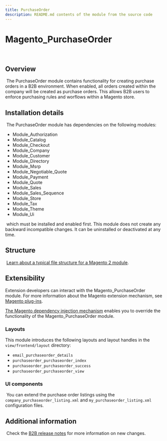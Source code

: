 ```yaml
---
title: PurchaseOrder
description: README.md contents of the module from the source code
---
```



# Magento_PurchaseOrder
​
## Overview
​
The PurchaseOrder module contains functionality for creating purchase orders in a B2B environment. When enabled, all orders created within the company will be created as purchase orders.  This allows B2B users to enforce purchasing rules and worflows within a Magento store.
​
## Installation details
​
The PurchaseOrder module has dependencies on the following modules:
​
-  Module_Authorization
-  Module_Catalog
-  Module_Checkout
-  Module_Company
-  Module_Customer
-  Module_Directory
-  Module_Msrp 
-  Module_Negotiable_Quote
-  Module_Payment
-  Module_Quote
-  Module_Sales
-  Module_Sales_Sequence
-  Module_Store
-  Module_Tax
-  Module_Theme
-  Module_Ui

​
which must be installed and enabled first. This module does not create any backward incompatible changes. It can be uninstalled or deactivated at any time.
​
## Structure
​
[Learn about a typical file structure for a Magento 2 module](https://devdocs.magento.com/guides/v2.4/extension-dev-guide/build/module-file-structure.html).
​
## Extensibility
​​Extension developers can interact with the Magento_PurchaseOrder module. For more information about the Magento extension mechanism, see [Magento plug-ins](https://devdocs.magento.com/guides/v2.4/extension-dev-guide/plugins.html).
  
[The Magento dependency injection mechanism](https://devdocs.magento.com/guides/v2.4/extension-dev-guide/depend-inj.html) enables you to override the functionality of the Magento_PurchaseOrder module.

### Layouts
​This module introduces the following layouts and layout handles in the `view/frontend/layout` directory:

- `email_purchaseorder_details`
- `purchaseorder_purchaseorder_index`
- `purchaseorder_purchaseorder_success`
- `purchaseorder_purchaseorder_view`

### UI components
​
You can extend the purchase order listings using the `company_purchaseorder_listing.xml` and `my_purchaseorder_listing.xml` configuration files.

## Additional information
​
Check the [B2B release notes](https://devdocs.magento.com/guides/v2.4/release-notes/b2b-release-notes.html) for more information on new changes.
